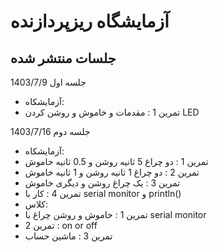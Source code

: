 # آزمایشگاه ریزپردازنده
## جلسات منتشر شده
جلسه اول 1403/7/9
* آزمایشکاه:
* تمرین 1 : مقدمات و خاموش و روشن کردن LED
  
جلسه دوم 1403/7/16
* آزمایشکاه:
* تمرین 1 : دو چراغ 5 ثانیه روشن و 0.5 ثانیه خاموش
* تمرین 2 : دو چراغ 1 ثانیه روشن و 1 ثانیه خاموش
* تمرین 3 : یک چراغ روشن و دیگری خاموش
* تمرین 4 : کار با serial monitor و println()
* کلاس:
* تمرین 1 : خاموش و روشن چراغ با serial monitor
* تمرین 2 : on or off
* تمرین 3 : ماشین حساب
